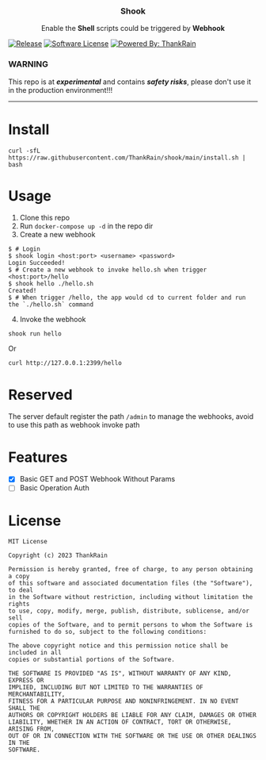 <p align="center">
  <h3 align="center">Shook</h3>
<p align="center">Enable the <strong>Shell</strong> scripts could be triggered by <strong>Webhook</strong></p>
</p>

[![Release](https://img.shields.io/github/release/thankrain/shook.svg?style=for-the-badge)](https://github.com/thankrain/shook/releases/latest)
[![Software License](https://img.shields.io/badge/license-MIT-brightgreen.svg?style=for-the-badge)](/LICENSE)
[![Powered By: ThankRain](https://img.shields.io/badge/powered%20by-thankrain-red.svg?style=for-the-badge)](https://github.com/thankrain)

### WARNING

This repo is at ***experimental*** and contains ***safety risks***, please don't use it in the production environment!!!

---

# Install

```shell
curl -sfL https://raw.githubusercontent.com/ThankRain/shook/main/install.sh | bash
```

# Usage

1. Clone this repo
2. Run `docker-compose up -d` in the repo dir
3. Create a new webhook

```shell
$ # Login
$ shook login <host:port> <username> <password>
Login Succeeded!
$ # Create a new webhook to invoke hello.sh when trigger <host:port>/hello
$ shook hello ./hello.sh
Created!
$ # When trigger /hello, the app would cd to current folder and run the `./hello.sh` command 
```

4. Invoke the webhook

```shell
shook run hello
```

Or

```shell
curl http://127.0.0.1:2399/hello
```

# Reserved

The server default register the path `/admin` to manage the webhooks, avoid to use this path as webhook invoke path

# Features

- [x] Basic GET and POST Webhook Without Params
- [ ] Basic Operation Auth

# License

```text
MIT License

Copyright (c) 2023 ThankRain

Permission is hereby granted, free of charge, to any person obtaining a copy
of this software and associated documentation files (the "Software"), to deal
in the Software without restriction, including without limitation the rights
to use, copy, modify, merge, publish, distribute, sublicense, and/or sell
copies of the Software, and to permit persons to whom the Software is
furnished to do so, subject to the following conditions:

The above copyright notice and this permission notice shall be included in all
copies or substantial portions of the Software.

THE SOFTWARE IS PROVIDED "AS IS", WITHOUT WARRANTY OF ANY KIND, EXPRESS OR
IMPLIED, INCLUDING BUT NOT LIMITED TO THE WARRANTIES OF MERCHANTABILITY,
FITNESS FOR A PARTICULAR PURPOSE AND NONINFRINGEMENT. IN NO EVENT SHALL THE
AUTHORS OR COPYRIGHT HOLDERS BE LIABLE FOR ANY CLAIM, DAMAGES OR OTHER
LIABILITY, WHETHER IN AN ACTION OF CONTRACT, TORT OR OTHERWISE, ARISING FROM,
OUT OF OR IN CONNECTION WITH THE SOFTWARE OR THE USE OR OTHER DEALINGS IN THE
SOFTWARE.
```